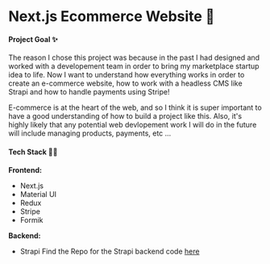 # Next.js Ecommerce Website 🛒

#### Project Goal ✨

The reason I chose this project was because in the past I had designed and worked with a developement team in order to bring my marketplace startup idea to life. Now I want to understand how everything works in order to create an e-commerce website, how to work with a headless CMS like Strapi and how to handle payments using Stripe!

E-commerce is at the heart of the web, and so I think it is super important to have a good understanding of how to build a project like this. Also, it's highly likely that any potential web devlopement work I will do in the future will include managing products, payments, etc ...

#### Tech Stack 🧙‍♂️

**Frontend:**

- Next.js
- Material UI
- Redux
- Stripe
- Formik

**Backend:**

- Strapi
Find the Repo for the Strapi backend code [here](https://github.com/UnionPAC/kicks-strapi)
